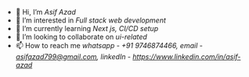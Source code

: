 * 👋 Hi, I’m *Asif Azad*
* 👀 I’m interested in *Full stack web development*
* 🌱 I’m currently learning *Next js, CI/CD setup*
* 💞️ I’m looking to collaborate on *ui-related*
* 📫 How to reach me *whatsapp - +91 9746874466, email - asifazad799@gmail.com, linkedIn - https://www.linkedin.com/in/asif-azad*
